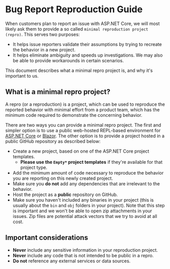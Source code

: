 # Bug Report Reproduction Guide

When customers plan to report an issue with ASP.NET Core, we will most likely ask them to provide a so called `minimal reproduction project (repro)`.
This serves two purposes:
- It helps issue reporters validate their assumptions by trying to recreate the behavior in a new project.
- It helps eliminate ambiguity and speeds up investigations. We may also be able to provide workarounds in certain scenarios.

This document describes what a minimal repro project is, and why it's important to us.

## What is a minimal repro project?
A repro (or a reproduction) is a project, which can be used to reproduce the reported behavior with minimal effort from a product team, which has the minimum code required to demonstrate the concerning behavior.

There are two ways you can provide a minimal repro project. The first and simpler option is to use a public web-hosted REPL-based environment for [ASP.NET Core](https://netcorerepl.telerik.com/) or [Blazor](https://blazorrepl.telerik.com/). The other option is to provide a project hosted in a public GitHub repository as described below:
- Create a new project, based on one of the ASP.NET Core project templates.
  - **Please use the `Empty*` project templates** if they're available for that project type.
- Add the minimum amount of code necessary to reproduce the behavior you are reporting on this newly created project.
- Make sure you **do not** add any dependencies that are irrelevant to the behavior.
- Host the project as a **public** repository on GitHub.
- Make sure you haven't included any binaries in your project (this is usually about the `bin` and `obj` folders in your project).
  Note that this step is important and we won't be able to open zip attachments in your issues.
  Zip files are potential attack vectors that we try to avoid at all cost.
  
## Important considerations
- **Never** include any sensitive information in your reproduction project.
- **Never** include any code that is not intended to be public in a repro.
- **Do not** reference any external services or data sources.
